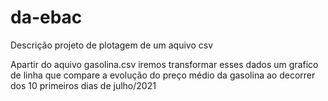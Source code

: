 # da-ebac

Descrição projeto de plotagem de um aquivo csv

Apartir do aquivo gasolina.csv iremos transformar esses dados um grafico de linha 
que compare a evolução do preço médio da gasolina ao decorrer dos 10 primeiros dias de julho/2021


